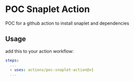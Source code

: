 # POC Snaplet Action

POC for a github action to install snaplet and dependencies

## Usage
add this to your action workflow:
```yml
steps:
  ...
  - uses: actions/poc-snaplet-action@v1
  ...
```
